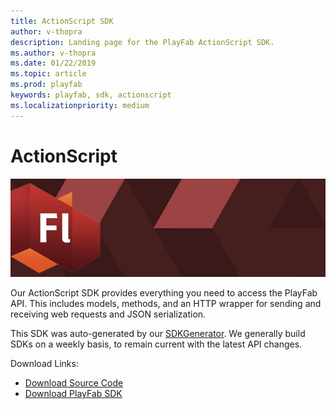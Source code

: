 ```yaml
---
title: ActionScript SDK
author: v-thopra
description: Landing page for the PlayFab ActionScript SDK.
ms.author: v-thopra
ms.date: 01/22/2019
ms.topic: article
ms.prod: playfab
keywords: playfab, sdk, actionscript
ms.localizationpriority: medium
---
```


# ActionScript

![ActionScript](./media/flash1.png)

Our ActionScript SDK provides everything you need to access the PlayFab API. This includes models, methods, and an HTTP wrapper for sending and receiving web requests and JSON serialization.

This SDK was auto-generated by our [SDKGenerator](../sdkgenerator/index.md). We generally build SDKs on a weekly basis, to remain current with the latest API changes.

Download Links:

- [Download Source Code](https://github.com/PlayFab/ActionScriptSDK)
- [Download PlayFab SDK](https://api.playfab.com/downloads/actionscript)